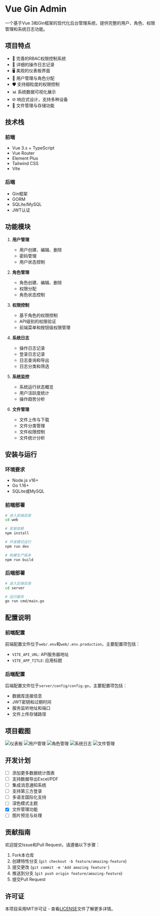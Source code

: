 # Vue Gin Admin

一个基于Vue 3和Gin框架的现代化后台管理系统，提供完整的用户、角色、权限管理和系统日志功能。

## 项目特点

- 🔐 完善的RBAC权限控制系统
- 📝 详细的操作日志记录
- 🖥️ 美观的仪表板界面
- 👤 用户管理与角色分配
- 🛡️ 支持细粒度的权限控制
- 📊 系统数据可视化展示
- 🌐 响应式设计，支持多种设备
- 📂 文件管理与存储功能

## 技术栈

### 前端
- Vue 3.x + TypeScript
- Vue Router
- Element Plus
- Tailwind CSS
- Vite

### 后端
- Gin框架
- GORM
- SQLite/MySQL
- JWT认证

## 功能模块

1. **用户管理**
   - 用户创建、编辑、删除
   - 密码管理
   - 用户状态控制

2. **角色管理**
   - 角色创建、编辑、删除
   - 权限分配
   - 角色状态控制

3. **权限控制**
   - 基于角色的权限控制
   - API级别的权限验证
   - 前端菜单和按钮级权限管理

4. **系统日志**
   - 操作日志记录
   - 登录日志记录
   - 日志查询和导出
   - 日志分类和筛选

5. **系统监控**
   - 系统运行状态概览
   - 用户活跃度统计
   - 操作趋势分析

6. **文件管理**
   - 文件上传与下载
   - 文件分类管理
   - 文件权限控制
   - 文件统计分析

## 安装与运行

### 环境要求
- Node.js v16+
- Go 1.16+
- SQLite或MySQL

### 前端部署
```bash
# 进入前端目录
cd web

# 安装依赖
npm install

# 开发模式运行
npm run dev

# 构建生产版本
npm run build
```

### 后端部署
```bash
# 进入后端目录
cd server

# 运行服务
go run cmd/main.go
```

## 配置说明

### 前端配置
前端配置文件位于`web/.env`和`web/.env.production`，主要配置项包括：

- `VITE_API_URL`: API服务器地址
- `VITE_APP_TITLE`: 应用标题

### 后端配置
后端配置文件位于`server/config/config.go`，主要配置项包括：

- 数据库连接信息
- JWT密钥和过期时间
- 服务监听地址和端口
- 文件上传存储路径

## 项目截图

![仪表板](https://example.com/dashboard.png)
![用户管理](https://example.com/user-management.png)
![角色管理](https://example.com/role-management.png)
![系统日志](https://example.com/system-logs.png)
![文件管理](https://example.com/file-management.png)

## 开发计划

- [ ] 添加更多数据统计图表
- [ ] 支持数据导出Excel/PDF
- [ ] 集成消息通知系统
- [ ] 支持第三方登录
- [ ] 多语言国际化支持
- [ ] 深色模式主题
- [x] 文件管理功能
- [ ] 图片预览与处理

## 贡献指南

欢迎提交Issue和Pull Request，请遵循以下步骤：

1. Fork本仓库
2. 创建特性分支 (`git checkout -b feature/amazing-feature`)
3. 提交更改 (`git commit -m 'Add amazing feature'`)
4. 推送到分支 (`git push origin feature/amazing-feature`)
5. 提交Pull Request

## 许可证

本项目采用MIT许可证 - 查看[LICENSE](LICENSE)文件了解更多详情。
